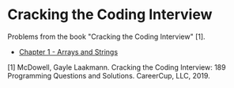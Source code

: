 # Cracking the Coding Interview  
Problems from the book "Cracking the Coding Interview" [1].  

* [Chapter 1 - Arrays and Strings  ](src/chapter_01)

[1] McDowell, Gayle Laakmann. Cracking the Coding Interview: 189 Programming Questions and Solutions. CareerCup, LLC, 2019. 
